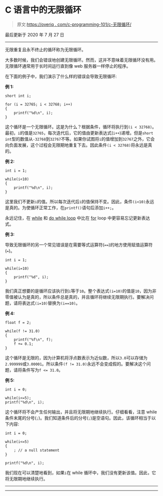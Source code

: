 # C 语言中的无限循环

> 原文:[https://overiq . com/c-programming-101/c-无限循环/](https://overiq.com/c-programming-101/the-infinite-loop-in-c/)

最后更新于 2020 年 7 月 27 日

* * *

无限重复且永不终止的循环称为无限循环。

大多数时候，我们会错误地创建无限循环。然而，这并不意味着无限循环没有用。无限循环通常用于长时间运行直到像 web 服务器一样停止的程序。

在下面的例子中，我们演示了什么样的错误会导致无限循环:

**例 1:**

```
short int i;

for (i = 32765; i < 32768; i++) 
{
    printf("%d\n", i);
}

```

这个循环是一个无限循环。这是为什么？根据条件，循环将执行到`(i < 32768)`。最初，`i`的值是`32765`，每次迭代后，它的值由更新表达式(`i++`)递增。但是`short int`型的数值从`-32768`到`32767`不等。如果你试图将`i`的值增加到`32767`之外，它会向负面发展，这个过程会无限期地重复下去。因此条件`(i < 32768)`将永远是真的。

**例 2:**

```
int i = 1;

while(i<10)
{
    printf("%d\n", i); 
}

```

这里我们不更新`i`的值。所以每次迭代后`i`的值保持不变。因此，条件`(i<10)`永远是真的。为使循环正常工作，在`printf()`语句后添加`i++;`。

永远记住，在 [while](/c-programming-101/the-do-while-loop-in-c/) 和 [do while loop](/c-programming-101/the-do-while-loop-in-c/) 中比在 [for](/c-programming-101/the-for-loop-in-c/) loop 中更容易忘记更新表达式。

**例 3:**

导致无限循环的另一个常见错误是在需要等式运算符(`==`)的地方使用赋值运算符(`=`)。

```
int i = 1;

while(i=10)
{
    printf("%d", i);
}

```

我们真正想要的是循环应该执行到`i`等于`10`。整个表达式`(i=10)`的值是`10`，因为非零值被认为是真的，所以条件总是真的，并且循环将继续无限期执行。要解决问题，请将表达式`(i=10)`替换为`(i==10)`。

**例 4:**

```
float f = 2;

while(f != 31.0)
{
    printf("%f\n", f);
    f += 0.1;
}

```

这个循环是无限的，因为计算机将浮点数表示为近似数，所以`3.0`可以存储为`2.999999`或`3.00001`。所以条件`(f != 31.0)`永远不会变成假的。要解决这个问题，请将条件写为`f <= 31.0`。

**例 5:**

```
int i = 0;

while(i<=5);
printf("%d\n", i);

```

这个循环将不会产生任何输出，并且将无限期地继续执行。仔细看看，注意 while 条件末尾的分号(`;`)。我们知道条件后的分号(`;`)是空语句。因此，该循环相当于以下内容:

```
int i = 0;

while(i<=5)
{
    ; // a null statement
}

printf("%d\n", i);

```

我们现在可以清楚地看到，如果`i`在 while 循环中，我们没有更新该值。因此，它将无限期地继续执行。

* * *

* * *